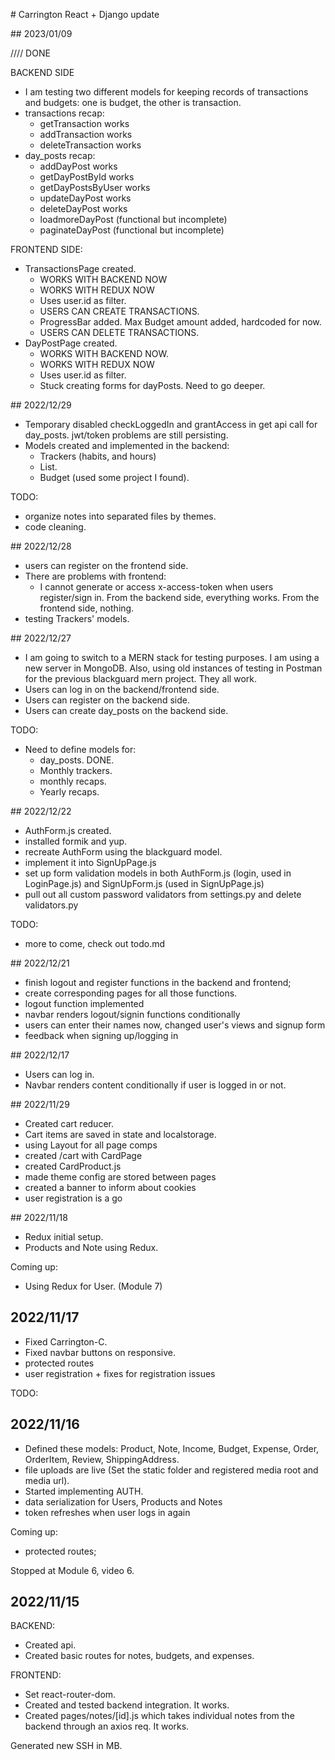 # Carrington React + Django update

## 2023/01/09

//// DONE

BACKEND SIDE

- I am testing two different models for keeping records of transactions and budgets: one is budget, the other is transaction.
- transactions recap:
  - getTransaction works
  - addTransaction works
  - deleteTransaction works
- day_posts recap:
  - addDayPost works
  - getDayPostById works
  - getDayPostsByUser works
  - updateDayPost works
  - deleteDayPost works
  - loadmoreDayPost (functional but incomplete)
  - paginateDayPost (functional but incomplete)

FRONTEND SIDE:

- TransactionsPage created.
  - WORKS WITH BACKEND NOW
  - WORKS WITH REDUX NOW
  - Uses user.id as filter.
  - USERS CAN CREATE TRANSACTIONS.
  - ProgressBar added. Max Budget amount added, hardcoded for now.
  - USERS CAN DELETE TRANSACTIONS.
- DayPostPage created.
  - WORKS WITH BACKEND NOW.
  - WORKS WITH REDUX NOW
  - Uses user.id as filter.
  - Stuck creating forms for dayPosts. Need to go deeper.

## 2022/12/29

- Temporary disabled checkLoggedIn and grantAccess in get api call for day_posts. jwt/token problems are still persisting.
- Models created and implemented in the backend:
  - Trackers (habits, and hours)
  - List.
  - Budget (used some project I found).

TODO:

- organize notes into separated files by themes.
- code cleaning.

## 2022/12/28

- users can register on the frontend side.
- There are problems with frontend:
  - I cannot generate or access x-access-token when users register/sign in. From the backend side, everything works. From the frontend side, nothing.
- testing Trackers' models.

## 2022/12/27

- I am going to switch to a MERN stack for testing purposes. I am using a new server in MongoDB. Also, using old instances of testing in Postman for the previous blackguard mern project. They all work.
- Users can log in on the backend/frontend side.
- Users can register on the backend side.
- Users can create day_posts on the backend side.

TODO:

- Need to define models for:
  - day_posts. DONE.
  - Monthly trackers.
  - monthly recaps.
  - Yearly recaps.

## 2022/12/22

- AuthForm.js created.
- installed formik and yup.
- recreate AuthForm using the blackguard model.
- implement it into SignUpPage.js
- set up form validation models in both AuthForm.js (login, used in LoginPage.js) and SignUpForm.js (used in SignUpPage.js)
- pull out all custom password validators from settings.py and delete validators.py

TODO:

- more to come, check out todo.md

## 2022/12/21

- finish logout and register functions in the backend and frontend;
- create corresponding pages for all those functions.
- logout function implemented
- navbar renders logout/signin functions conditionally
- users can enter their names now, changed user's views and signup form
- feedback when signing up/logging in

## 2022/12/17

- Users can log in.
- Navbar renders content conditionally if user is logged in or not.

## 2022/11/29

- Created cart reducer.
- Cart items are saved in state and localstorage.
- using Layout for all page comps
- created /cart with CardPage
- created CardProduct.js
- made theme config are stored between pages
- created a banner to inform about cookies
- user registration is a go

## 2022/11/18

- Redux initial setup.
- Products and Note using Redux.

Coming up:

- Using Redux for User. (Module 7)

## 2022/11/17

- Fixed Carrington-C.
- Fixed navbar buttons on responsive.
- protected routes
- user registration + fixes for registration issues

TODO:

## 2022/11/16

- Defined these models: Product, Note, Income, Budget, Expense, Order, OrderItem, Review, ShippingAddress.
- file uploads are live (Set the static folder and registered media root and media url).
- Started implementing AUTH.
- data serialization for Users, Products and Notes
- token refreshes when user logs in again

Coming up:

- protected routes;

Stopped at Module 6, video 6.

## 2022/11/15

BACKEND:

- Created api.
- Created basic routes for notes, budgets, and expenses.

FRONTEND:

- Set react-router-dom.
- Created and tested backend integration. It works.
- Created pages/notes/[id].js which takes individual notes from the backend through an axios req. It works.

Generated new SSH in MB.
